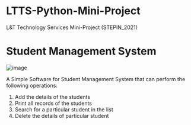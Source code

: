 # LTTS-Python-Mini-Project
L&amp;T Technology Services Mini-Project (STEPIN_2021)

# Student Management System 
![image](https://user-images.githubusercontent.com/65846052/114353231-68bde680-9b8a-11eb-9c79-d00e7f4b3a9f.png)

A Simple Software for Student Management System that can perform the following operations:
1. Add the details of the students
2. Print all records of the students
3. Search for a particular student in the list
4. Delete the details of particular student
